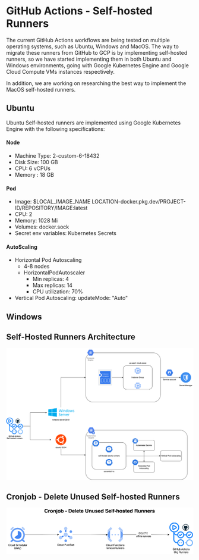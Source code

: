 <!--
    Licensed to the Apache Software Foundation (ASF) under one
    or more contributor license agreements.  See the NOTICE file
    distributed with this work for additional information
    regarding copyright ownership.  The ASF licenses this file
    to you under the Apache License, Version 2.0 (the
    "License"); you may not use this file except in compliance
    with the License.  You may obtain a copy of the License at

      http://www.apache.org/licenses/LICENSE-2.0

    Unless required by applicable law or agreed to in writing, software
    distributed under the License is distributed on an "AS IS" BASIS,
    WITHOUT WARRANTIES OR CONDITIONS OF ANY KIND, either express or implied.
    See the License for the specific language governing permissions and
    limitations under the License.
-->
# GitHub Actions - Self-hosted Runners
The current GitHub Actions workflows are being tested on multiple operating systems, such as Ubuntu, Windows and MacOS. The way to migrate these runners from GitHub to GCP is by implementing self-hosted runners, so we have started implementing them in both Ubuntu and Windows environments, going with Google Kubernetes Engine and Google Cloud Compute VMs instances respectively.

In addition, we are working on researching the best way to implement the MacOS self-hosted runners.

## Ubuntu
Ubuntu Self-hosted runners are implemented using Google Kubernetes Engine with the following specifications:

#### Node
* Machine Type: 2-custom-6-18432
* Disk Size: 100 GB
* CPU: 6 vCPUs
* Memory : 18 GB

#### Pod
* Image: $LOCAL_IMAGE_NAME LOCATION-docker.pkg.dev/PROJECT-ID/REPOSITORY/IMAGE:latest
* CPU: 2
* Memory: 1028 Mi
* Volumes: docker.sock
* Secret env variables: Kubernetes Secrets

#### AutoScaling
* Horizontal Pod Autoscaling
  * 4-8 nodes
  * HorizontalPodAutoscaler
    * Min replicas: 4 
    * Max replicas: 14 
    * CPU utilization: 70%
* Vertical Pod Autoscaling: updateMode: "Auto"

## Windows


## Self-Hosted Runners Architecture
![Diagram](diagrams/self-hosted-runners-architecture-beam-12812.png)

## Cronjob - Delete Unused Self-hosted Runners
![Delete Offline Self-hosted Runners](diagrams/self-hosted-runners-delete-function-beam-12812.png)